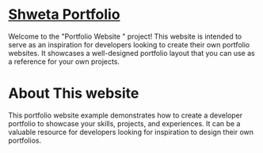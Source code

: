 



<h1><a href="https://shwetaantil.pythonanywhere.com/">Shweta Portfolio</a></h1>
Welcome to the "Portfolio Website " project! This website is intended to serve as an inspiration for developers looking to create their own portfolio websites. It showcases a well-designed portfolio layout that you can use as a reference for your own projects.

<h1>About This website</h1>
This portfolio website example demonstrates how to create a developer portfolio to showcase your skills, projects, and experiences. It can be a valuable resource for developers looking for inspiration to design their own portfolios.
